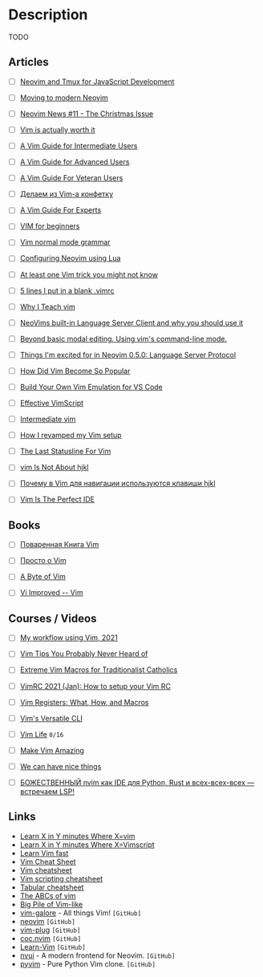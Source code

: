 # Description

TODO


## Articles

- [ ] [Neovim and Tmux for JavaScript Development](https://elijahmanor.com/blog/neovim-tmux)
- [ ] [Moving to modern Neovim](https://toroid.org/modern-neovim)
- [ ] [Neovim News #11 - The Christmas Issue](https://neovim.io/news/2021/07)
- [ ] [Vim is actually worth it](https://alexfertel.hashnode.dev/vim-is-actually-worth-it)
- [ ] [A Vim Guide for Intermediate Users](https://thevaluable.dev/vim-intermediate/)
- [ ] [A Vim Guide for Advanced Users](https://thevaluable.dev/vim-advanced/)
- [ ] [A Vim Guide For Veteran Users](https://thevaluable.dev/vim-veteran/)
- [ ] [Делаем из Vim-а конфетку](https://habr.com/ru/post/468265/)
- [ ] [A Vim Guide For Experts](https://thevaluable.dev/vim-expert/)
- [ ] [VIM for beginners](https://habr.com/ru/post/440130/)
- [ ] [Vim normal mode grammar](https://glts.github.io/2013/04/28/vim-normal-mode-grammar.html)
- [ ] [Configuring Neovim using Lua](https://icyphox.sh/blog/nvim-lua/)
- [ ] [At least one Vim trick you might not know](https://www.hillelwayne.com/post/intermediate-vim/)
- [ ] [5 lines I put in a blank .vimrc](https://swordandsignals.com/2020/12/13/5-lines-in-vimrc.html)
- [ ] [Why I Teach vim](https://blog.ceos.io/2020/11/14/why-i-teach-vim/)
- [ ] [NeoVims built-in Language Server Client and why you should use it](https://expectationmax.github.io/2020/NeoVims-Language-Server-Client/)
- [ ] [Beyond basic modal editing. Using vim's command-line mode.](https://thoughtbot.com/blog/beyond-basic-modal-editing-using-vims-command-line-mode)
- [ ] [Things I'm excited for in Neovim 0.5.0: Language Server Protocol](https://nathansmith.io/posts/neovim-lsp/)
- [ ] [How Did Vim Become So Popular](https://pragmaticpineapple.com/how-did-vim-become-so-popular/)
- [ ] [Build Your Own Vim Emulation for VS Code](https://johtela.github.io/vscode-modaledit/docs/tutorial.html)
- [ ] [Effective VimScript](https://www.arp242.net/effective-vimscript.html)
- [ ] [Intermediate vim](https://dn.ht/intermediate-vim/)
- [ ] [How I revamped my Vim setup](https://alex.dzyoba.com/blog/vim-revamp/)
- [ ] [The Last Statusline For Vim](https://kadekillary.work/post/statusline-vim/)
- [ ] [vim Is Not About hjkl](http://sandymaguire.me/blog/vim-is-not-about-hjkl/)
- [ ] [Почему в Vim для навигации используются клавиши hjkl](https://habr.com/ru/company/itsoft/blog/552626/)
- [ ] [Vim Is The Perfect IDE](https://dev.to/allanmacgregor/vim-is-the-perfect-ide-e80)


## Books

- [ ] [Поваренная Книга Vim](http://www.opennet.ru/docs/RUS/vim_cookbook)
- [ ] [Просто о Vim](http://rus-linux.net/MyLDP/BOOKS/Vim/prosto-o-vim.pdf)
- [ ] [A Byte of Vim](http://www.swaroopch.com/notes/vim/)
- [ ] [Vi Improved -- Vim](http://www.truth.sk/vim/vimbook-OPL.pdf)


## Courses / Videos

- [ ] [My workflow using Vim, 2021](https://youtu.be/2WPC8rZQvQU)
- [ ] [Vim Tips You Probably Never Heard of](https://youtu.be/bQfFvExpZDU)
- [ ] [Extreme Vim Macros for Traditionalist Catholics](https://youtu.be/FXCitlsA7eQ)
- [ ] [VimRC 2021 (Jan): How to setup your Vim RC](https://youtu.be/DogKdiRx7ls)
- [ ] [Vim Registers: What, How, and Macros](https://youtu.be/Q5eDxR7bU2k)
- [ ] [Vim's Versatile CLI](https://youtu.be/pt36X1OJRG4)
- [ ] [Vim Life](https://youtube.com/playlist?list=PLm323Lc7iSW9CtibHhhQErDh167XfL4EU) `0/16`
- [ ] [Make Vim Amazing](https://youtube.com/playlist?list=PLm323Lc7iSW9kRCuzB3J_h7vPjIDedplM)
- [ ] [We can have nice things](https://youtu.be/Bt-vmPC_-Ho)
- [ ] [БОЖЕСТВЕННЫЙ nvim как IDE для Python, Rust и всех-всех-всех — встречаем LSP!](https://youtu.be/PA7zZNJXJEk)


## Links

- [Learn X in Y minutes Where X=vim](https://learnxinyminutes.com/docs/vim/)
- [Learn X in Y minutes Where X=Vimscript](https://learnxinyminutes.com/docs/vimscript/)
- [Learn Vim fast](https://vim.is/)
- [Vim Cheat Sheet](https://vim.rtorr.com/)
- [Vim cheatsheet](https://devhints.io/vim)
- [Vim scripting cheatsheet](https://devhints.io/vimscript)
- [Tabular cheatsheet](https://devhints.io/tabular)
- [The ABCs of vim](https://www.kovach.me/The_ABCs_of_vim.html)
- [Big Pile of Vim-like](https://vim.reversed.top/)
- [vim-galore](https://github.com/mhinz/vim-galore) - All things Vim! `[GitHub]`
- [neovim](https://github.com/neovim/neovim) `[GitHub]`
- [vim-plug](https://github.com/junegunn/vim-plug) `[GitHub]`
- [coc.nvim](https://github.com/neoclide/coc.nvim) `[GitHub]`
- [Learn-Vim](https://github.com/iggredible/Learn-Vim) `[GitHub]`
- [nvui](https://github.com/rohit-px2/nvui) -  A modern frontend for Neovim. `[GitHub]`
- [pyvim](https://github.com/prompt-toolkit/pyvim) - Pure Python Vim clone. `[GitHub]`
